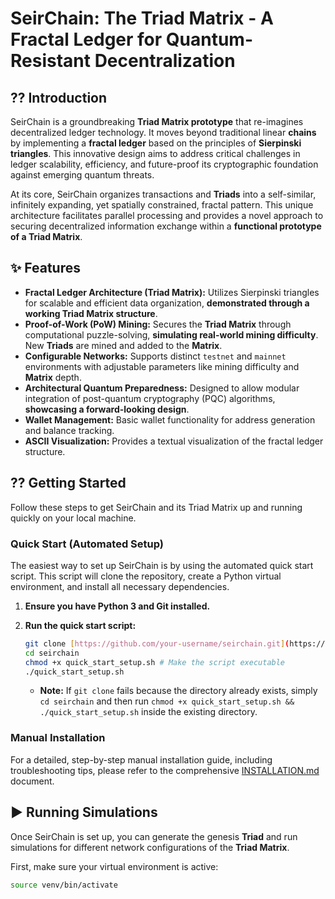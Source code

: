 # SeirChain: The Triad Matrix - A Fractal Ledger for Quantum-Resistant Decentralization

## ?? Introduction

SeirChain is a groundbreaking **Triad Matrix prototype** that re-imagines decentralized ledger technology. It moves beyond traditional linear **chains** by implementing a **fractal ledger** based on the principles of **Sierpinski triangles**. This innovative design aims to address critical challenges in ledger scalability, efficiency, and future-proof its cryptographic foundation against emerging quantum threats.

At its core, SeirChain organizes transactions and **Triads** into a self-similar, infinitely expanding, yet spatially constrained, fractal pattern. This unique architecture facilitates parallel processing and provides a novel approach to securing decentralized information exchange within a **functional prototype of a Triad Matrix**.

## ✨ Features

* **Fractal Ledger Architecture (Triad Matrix):** Utilizes Sierpinski triangles for scalable and efficient data organization, **demonstrated through a working Triad Matrix structure**.
* **Proof-of-Work (PoW) Mining:** Secures the **Triad Matrix** through computational puzzle-solving, **simulating real-world mining difficulty**. New **Triads** are mined and added to the **Matrix**.
* **Configurable Networks:** Supports distinct `testnet` and `mainnet` environments with adjustable parameters like mining difficulty and **Matrix** depth.
* **Architectural Quantum Preparedness:** Designed to allow modular integration of post-quantum cryptography (PQC) algorithms, **showcasing a forward-looking design**.
* **Wallet Management:** Basic wallet functionality for address generation and balance tracking.
* **ASCII Visualization:** Provides a textual visualization of the fractal ledger structure.

## ?? Getting Started

Follow these steps to get SeirChain and its Triad Matrix up and running quickly on your local machine.

### Quick Start (Automated Setup)

The easiest way to set up SeirChain is by using the automated quick start script. This script will clone the repository, create a Python virtual environment, and install all necessary dependencies.

1.  **Ensure you have Python 3 and Git installed.**
2.  **Run the quick start script:**

    ```bash
    git clone [https://github.com/your-username/seirchain.git](https://github.com/your-username/seirchain.git) # Replace with your actual repo URL
    cd seirchain
    chmod +x quick_start_setup.sh # Make the script executable
    ./quick_start_setup.sh
    ```

    * **Note:** If `git clone` fails because the directory already exists, simply `cd seirchain` and then run `chmod +x quick_start_setup.sh && ./quick_start_setup.sh` inside the existing directory.

### Manual Installation

For a detailed, step-by-step manual installation guide, including troubleshooting tips, please refer to the comprehensive [INSTALLATION.md](INSTALLATION.md) document.

## ▶️ Running Simulations

Once SeirChain is set up, you can generate the genesis **Triad** and run simulations for different network configurations of the **Triad Matrix**.

First, make sure your virtual environment is active:

```bash
source venv/bin/activate

